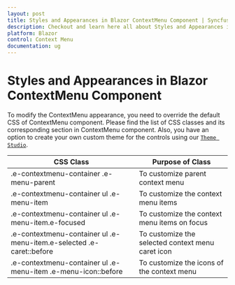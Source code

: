 ```yaml
---
layout: post
title: Styles and Appearances in Blazor ContextMenu Component | Syncfusion
description: Checkout and learn here all about Styles and Appearances in Syncfusion Blazor ContextMenu component and more.
platform: Blazor
control: Context Menu
documentation: ug
---
```


# Styles and Appearances in Blazor ContextMenu Component

To modify the ContextMenu appearance, you need to override the default CSS of ContextMenu component. Please find the list of CSS classes and its corresponding section in ContextMenu component. Also, you have an option to create your own custom theme for the controls using our [`Theme Studio`](https://ej2.syncfusion.com/themestudio/?theme=material).

CSS Class | Purpose of Class
-----|-----
|.e-contextmenu-container .e-menu-parent|To customize parent context menu
|.e-contextmenu-container ul .e-menu-item|To customize the context menu items
|.e-contextmenu-container ul .e-menu-item.e-focused|To customize the context menu items on focus
|.e-contextmenu-container ul .e-menu-item.e-selected .e-caret::before|To customize the selected context menu caret icon
|.e-contextmenu-container ul .e-menu-item .e-menu-icon::before|To customize the icons of the context menu